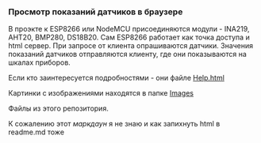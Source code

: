 ### Просмотр показаний датчиков в браузере
В проэкте к ESP8266 или NodeMCU присоединяются модули - INA219, AHT20, BMP280, DS18B20.
Сам ESP8266 работает как точка доступа и html сервер. При запросе от клиента опрашиваются 
датчики. Значения показаний датчиков отправляются клиенту, где они показываются на шкалах 
приборов.

Если кто заинтересуется подробностями - они файле  <a href="digitalSensors/data/src/help.html">Help.html</a>

Картинки с изображениями находятся в папке <a href="digitalSensors/data/src/img">Images</a>

 Файлы из этого репозитория.
 
К сожалению этот <i>маркдаун</i> я не знаю и как запихнуть html в  readme.md тоже

